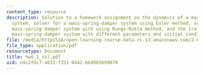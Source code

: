 ```yaml
---
content_type: resource
description: Solution to a homework assignment on the dynamics of a mass-spring-damper
  system, solver for a mass-spring-damper system using Euler method, solver for a
  mass-spring-damper system with using Runge-Kutta method, and the trajectory of a
  mass-spring-damper system with different parameters and initial conditions.
file: /media/https%3A/open-learning-course-data-rc.s3.amazonaws.com/2-003j-dynamics-and-control-i-fall-2007/e4c2fdc7a632f3510442bb49b5b99070_hw6_1_sol.pdf
file_type: application/pdf
resourcetype: Document
title: hw6_1_sol.pdf
uid: e4c2fdc7-a632-f351-0442-bb49b5b99070
---
```

